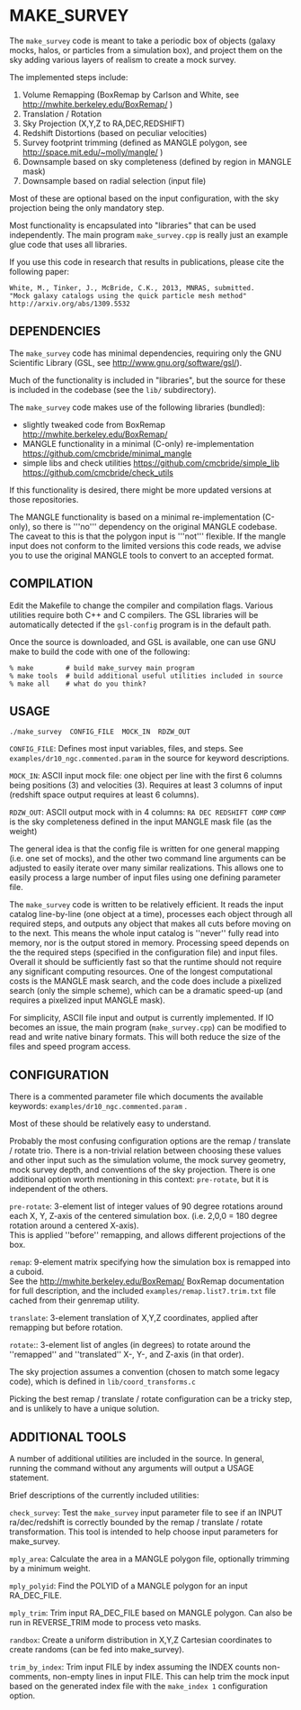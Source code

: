 MAKE_SURVEY
===========

The `make_survey` code is meant to take a periodic box of objects 
(galaxy mocks, halos, or particles from a simulation box), and project 
them on the sky adding various layers of realism to create a mock survey.

The implemented steps include: 

 1. Volume Remapping (BoxRemap by Carlson and White, see http://mwhite.berkeley.edu/BoxRemap/ )
 2. Translation / Rotation 
 3. Sky Projection (X,Y,Z to RA,DEC,REDSHIFT)
 4. Redshift Distortions (based on peculiar velocities) 
 5. Survey footprint trimming (defined as MANGLE polygon, see http://space.mit.edu/~molly/mangle/ )
 6. Downsample based on sky completeness (defined by region in MANGLE mask) 
 7. Downsample based on radial selection (input file) 

Most of these are optional based on the input configuration, with the sky 
projection being the only mandatory step.

Most functionality is encapsulated into "libraries" that can be used 
independently. The main program `make_survey.cpp` is really just an example 
glue code that uses all libraries.

If you use this code in research that results in publications, please cite the following paper: 

    White, M., Tinker, J., McBride, C.K., 2013, MNRAS, submitted.
    "Mock galaxy catalogs using the quick particle mesh method"
    http://arxiv.org/abs/1309.5532


DEPENDENCIES 
------------

The `make_survey` code has minimal dependencies, requiring only the GNU 
Scientific Library (GSL, see http://www.gnu.org/software/gsl/).

Much of the functionality is included in "libraries", but the source for these 
is included in the codebase (see the `lib/` subdirectory).

The `make_survey` code makes use of the following libraries (bundled):

 - slightly tweaked code from BoxRemap 
		http://mwhite.berkeley.edu/BoxRemap/
 - MANGLE functionality in a minimal (C-only) re-implementation
	  https://github.com/cmcbride/minimal_mangle
 - simple libs and check utilities
	  https://github.com/cmcbride/simple_lib
		https://github.com/cmcbride/check_utils
    

If this functionality is desired, there might be more updated versions at 
those repositories.

The MANGLE functionality is based on a minimal re-implementation (C-only), so 
there is '''no''' dependency on the original MANGLE codebase. The caveat to 
this is that the polygon input is '''not''' flexible.  If the mangle input does 
not conform to the limited versions this code reads, we advise you to use the 
original MANGLE tools to convert to an accepted format.


COMPILATION
-----------

Edit the Makefile to change the compiler and compilation flags. Various 
utilities require both C++ and C compilers. The GSL libraries will be 
automatically detected if the `gsl-config` program is in the default path.

Once the source is downloaded, and GSL is available, one can use GNU make to 
build the code with one of the following:

    % make        # build make_survey main program 
    % make tools  # build additional useful utilities included in source 
    % make all    # what do you think? 


USAGE
-----

    ./make_survey  CONFIG_FILE  MOCK_IN  RDZW_OUT

 `CONFIG_FILE`: Defines most input variables, files, and steps. See `examples/dr10_ngc.commented.param` in the source for keyword descriptions.

 `MOCK_IN`: ASCII input mock file: one object per line with the first 6 columns being positions (3) and velocities (3).
    Requires at least 3 columns of input (redshift space output requires at least 6 columns).
		
 `RDZW_OUT`: ASCII output mock with in 4 columns: `RA DEC REDSHIFT COMP` 
    `COMP` is the sky completeness defined in the input MANGLE mask file (as the weight) 

The general idea is that the config file is written for one general mapping 
(i.e. one set of mocks), and the other two command line arguments can be 
adjusted to easily iterate over many similar realizations.  This allows one to 
easily process a large number of input files using one defining parameter file. 

The `make_survey` code is written to be relatively efficient. It reads the 
input catalog line-by-line (one object at a time), processes each object 
through all required steps, and outputs any object that makes all cuts before 
moving on to the next. This means the whole input catalog is ''never'' fully 
read into memory, nor is the output stored in memory.  Processing speed depends 
on the the required steps (specified in the configuration file) and input 
files. Overall it should be sufficiently fast so that the runtime should not 
require any significant computing resources. One of the longest computational 
costs is the MANGLE mask search, and the code does include a pixelized search 
(only the simple scheme), which can be a dramatic speed-up (and requires a 
pixelized input MANGLE mask). 

For simplicity, ASCII file input and output is currently implemented. If IO 
becomes an issue, the main program (`make_survey.cpp`) can be modified to read 
and write native binary formats. This will both reduce the size of the files 
and speed program access.


CONFIGURATION
-------------

There is a commented parameter file which documents the available keywords:
`examples/dr10_ngc.commented.param` .

Most of these should be relatively easy to understand.

Probably the most confusing configuration options are the remap / translate / 
rotate trio.  There is a non-trivial relation between choosing these values and 
other input such as the simulation volume, the mock survey geometry, mock 
survey depth, and conventions of the sky projection.  There is one additional 
option worth mentioning in this context: `pre-rotate`, but it is independent of 
the others. 

 `pre-rotate`:
    3-element list of integer values of 90 degree rotations around each X, Y, Z-axis of the centered simulation box. 
    (i.e. 2,0,0 = 180 degree rotation around a centered X-axis).  
    This is applied ''before'' remapping, and allows different projections of the box.

 `remap`:
    9-element matrix specifying how the simulation box is remapped into a cuboid.  
    See the http://mwhite.berkeley.edu/BoxRemap/ BoxRemap documentation for full description, 
    and the included `examples/remap.list7.trim.txt` file cached from their genremap utility.

 `translate`:
    3-element translation of X,Y,Z coordinates, applied after remapping but before rotation.

 `rotate`::
    3-element list of angles (in degrees) to rotate around the ''remapped'' and ''translated'' X-, Y-, and Z-axis (in that order).

The sky projection assumes a convention (chosen to match some legacy code), which is defined in 
	`lib/coord_transforms.c`

Picking the best remap / translate / rotate configuration can be a tricky step, and is unlikely to 
have a unique solution.


ADDITIONAL TOOLS
----------------

A number of additional utilities are included in the source. In general, 
running the command without any arguments will output a USAGE statement. 

Brief descriptions of the currently included utilities: 

 `check_survey`:
    Test the `make_survey` input parameter file to see if an INPUT ra/dec/redshift is correctly bounded by the remap / translate / rotate transformation.
    This tool is intended to help choose input parameters for make_survey. 

 `mply_area`:
    Calculate the area in a MANGLE polygon file, optionally trimming by a minimum weight.

 `mply_polyid`:
    Find the POLYID of a MANGLE polygon for an input RA_DEC_FILE.

 `mply_trim`:
    Trim input RA_DEC_FILE based on MANGLE polygon. Can also be run in REVERSE_TRIM mode to process veto masks. 

 `randbox`:
    Create a uniform distribution in X,Y,Z Cartesian coordinates to create randoms (can be fed into make_survey).

 `trim_by_index`:
    Trim input FILE by index assuming the INDEX counts non-comments, non-empty lines in input FILE.
    This can help trim the mock input based on the generated index file with the `make_index 1` configuration option. 

